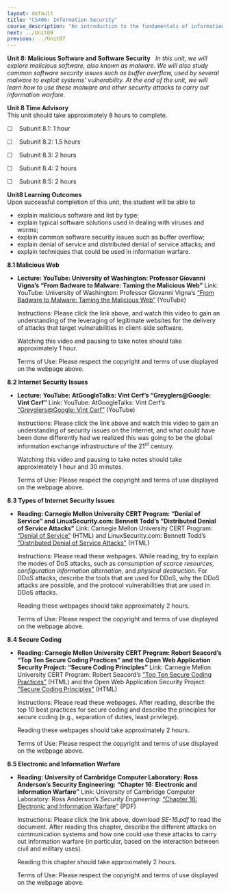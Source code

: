 ```yaml
---
layout: default
title: "CS406: Information Security"
course_description: "An introduction to the fundamentals of information security. Topics include computer security technology and principles, access control mechanisms, cryptography algorithms, software security, physical security, and security management and risk assessment."
next: ../Unit09
previous: ../Unit07
---
```

**Unit 8: Malicious Software and Software Security** <span
id="8"></span> 
*In this unit, we will explore malicious software, also known as
malware. We will also study common software security issues such as
buffer overflow, used by several malware to exploit systems’
vulnerability. At the end of the unit, we will learn how to use these
malware and other security attacks to carry out information warfare.*

**Unit 8 Time Advisory**  
This unit should take approximately 8 hours to complete.  
  
 ☐    Subunit 8.1: 1 hour  
  
 ☐    Subunit 8.2: 1.5 hours  
  
 ☐    Subunit 8.3: 2 hours  
  
 ☐    Subunit 8.4: 2 hours  
  
 ☐    Subunit 8:5: 2 hours

**Unit8 Learning Outcomes**  
Upon successful completion of this unit, the student will be able to  
-   explain malicious software and list by type;
-   explain typical software solutions used in dealing with viruses and
    worms;
-   explain common software security issues such as buffer overflow;
-   explain denial of service and distributed denial of service attacks;
    and
-   explain techniques that could be used in information warfare. 

**8.1 Malicious Web** <span id="8.1"></span> 
-   **Lecture: YouTube: University of Washington: Professor Giovanni
    Vigna’s “From Badware to Malware: Taming the Malicious Web”**
    Link: YouTube: University of Washington: Professor Giovanni Vigna’s
    [“From Badware to Malware: Taming the Malicious
    Web”](http://www.youtube.com/watch?v=tw3i3W7d2Cg) (YouTube)  
      
     Instructions: Please click the link above, and watch this video to
    gain an understanding of the leveraging of legitimate websites for
    the delivery of attacks that target vulnerabilities in client-side
    software.  
      
     Watching this video and pausing to take notes should take
    approximately 1 hour.  
      
     Terms of Use: Please respect the copyright and terms of use
    displayed on the webpage above.

**8.2 Internet Security Issues** <span id="8.2"></span> 
-   **Lecture: YouTube: AtGoogleTalks: Vint Cerf’s “Greyglers@Google:
    Vint Cerf”**
    Link: YouTube: AtGoogleTalks: Vint Cerf’s [“Greyglers@Google: Vint
    Cerf”](http://www.youtube.com/watch?v=t9M0RPNr9qg) (YouTube)  
      
     Instructions: Please click the link above and watch this video to
    gain an understanding of security issues on the Internet, and what
    could have been done differently had we realized this was going to
    be the global information exchange infrastructure of the
    21<sup>st</sup> century.  
      
     Watching this video and pausing to take notes should take
    approximately 1 hour and 30 minutes.  
      
     Terms of Use: Please respect the copyright and terms of use
    displayed on the webpage above.

**8.3 Types of Internet Security Issues** <span id="8.3"></span> 
-   **Reading: Carnegie Mellon University CERT Program: “Denial of
    Service” and LinuxSecurity.com: Bennett Todd’s “Distributed Denial
    of Service Attacks”**
    Link: Carnegie Mellon University CERT Program: [“Denial of
    Service”](http://www.cert.org/tech_tips/denial_of_service.html)
    (HTML) and LinuxSecurity.com: Bennett Todd’s [“Distributed Denial of
    Service
    Attacks”](http://www.linuxsecurity.com/resource_files/intrusion_detection/ddos-whitepaper.html)
    (HTML)  
      
     Instructions: Please read these webpages. While reading, try to
    explain the modes of DoS attacks, such as *consumption of scarce
    resources*, *configuration information alternation*, and *physical
    destruction*. For DDoS attacks, describe the tools that are used for
    DDoS, why the DDoS attacks are possible, and the protocol
    vulnerabilities that are used in DDoS attacks.  
      
     Reading these webpages should take approximately 2 hours.  
      
     Terms of Use: Please respect the copyright and terms of use
    displayed on the webpage above.

**8.4 Secure Coding** <span id="8.4"></span> 
-   **Reading: Carnegie Mellon University CERT Program: Robert Seacord’s
    “Top Ten Secure Coding Practices” and the Open Web Application
    Security Project: “Secure Coding Principles”**
    Link: Carnegie Mellon University CERT Program: Robert Seacord’s
    [“Top Ten Secure Coding
    Practices”](https://www.securecoding.cert.org/confluence/display/seccode/Top+10+Secure+Coding+Practices)
    (HTML) and the Open Web Application Security Project: [“Secure
    Coding
    Principles”](http://www.owasp.org/index.php/Secure_Coding_Principles)
    (HTML)  
      
     Instructions: Please read these webpages. After reading, describe
    the top 10 best practices for secure coding and describe the
    principles for secure coding (e.g., separation of duties, least
    privilege).  
      
     Reading these webpages should take approximately 2 hours.  
      
     Terms of Use: Please respect the copyright and terms of use
    displayed on the webpage above.

**8.5 Electronic and Information Warfare** <span id="8.5"></span> 
-   **Reading: University of Cambridge Computer Laboratory: Ross
    Anderson’s Security Engineering: “Chapter 16: Electronic and
    Information Warfare”**
    Link: University of Cambridge Computer Laboratory: Ross
    Anderson’s *Security Engineering*: [“Chapter 16: Electronic and
    Information
    Warfare”](http://www.cl.cam.ac.uk/~rja14/Papers/) (PDF)  
      
     Instructions: Please click the link above, download *SE-16.pdf* to
    read the document. After reading this chapter, describe the
    different attacks on communication systems and how one could use
    these attacks to carry out information warfare (in particular, based
    on the interaction between civil and military uses).  
      
     Reading this chapter should take approximately 2 hours.  
      
     Terms of Use: Please respect the copyright and terms of use
    displayed on the webpage above.


